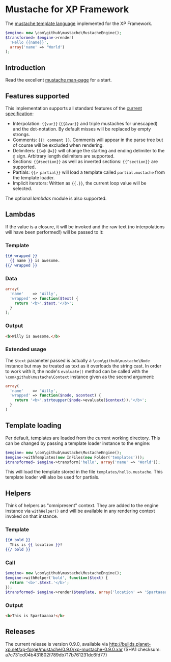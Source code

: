 Mustache for XP Framework
=========================
The [mustache template language](http://mustache.github.io/) implemented for the XP Framework.

```php
$engine= new \com\github\mustache\MustacheEngine();
$transformed= $engine->render(
  'Hello {{name}}',
  array('name' => 'World')
);
```

Introduction
------------
Read the excellent [mustache man-page](http://mustache.github.io/mustache.5.html) for a start.

Features supported
------------------
This implementation supports all standard features of the [current specification](https://github.com/mustache/spec):

* Interpolation: `{{var}}` (`{{&var}}` and triple mustaches for unescaped) and the dot-notation. By default misses will be replaced by empty strongs.
* Comments: `{{! comment }}`. Comments will appear in the parse tree but of course will be excluded when rendering.
* Delimiters: `{{=@ @=}}` will change the starting and ending delimiter to the `@` sign. Arbitrary length delimiters are supported.
* Sections: `{{#section}}` as well as inverted sections: `{{^section}}` are supported.
* Partials: `{{> partial}}` will load a template called `partial.mustache` from the template loader.
* Implicit iterators: Written as `{{.}}`, the current loop value will be selected.

The optional *lambdas* module is also supported. 

Lambdas
-------
If the value is a closure, it will be invoked and the raw text (no interpolations will have been performed!) will be passed to it:

### Template
```mustache
{{# wrapped }}
  {{ name }} is awesome.
{{/ wrapped }}
```

### Data
```php
array(
  'name'    => 'Willy',
  'wrapped' => function($text) {
    return '<b>'.$text.'</b>';
  }
);
```

### Output
```html
<b>Willy is awesome.</b>
```

### Extended usage
The `$text` parameter passed is actually a `\com\github\mustache\Node` instance but may be treated as text as it overloads the string cast. In order to work with it, the node's `evaluate()` method can be called with the `\com\github\mustache\Context` instance given as the second argument:

```php
array(
  'name'    => 'Willy',
  'wrapped' => function($node, $context) {
    return '<b>'.strtoupper($node->evaluate($context)).'</b>';
  }
)
```

Template loading
----------------
Per default, templates are loaded from the current working directory. This can be changed by passing a template loader instance to the engine:

```php
$engine= new \com\github\mustache\MustacheEngine();
$engine->withTemplates(new InFiles(new Folder('templates')));
$transformed= $engine->transform('hello', array('name' => 'World'));
```

This will load the template stored in the file `templates/hello.mustache`. This template loader will also be used for partials.

Helpers
-------
Think of helpers as "omnipresent" context. They are added to the engine instance via `withHelper()` and will be available in any rendering context invoked on that instance.

### Template
```mustache
{{# bold }}
  This is {{ location }}!
{{/ bold }}
```

### Call
```php
$engine= new \com\github\mustache\MustacheEngine();
$engine->withHelper('bold', function($text) {
  return '<b>'.$text.'</b>';
});
$transformed= $engine->render($template, array('location' => 'Spartaaaaa'));
```

### Output
```html
<b>This is Spartaaaaa!</b>
```


Releases
--------
The current release is version 0.9.0, available via http://builds.planet-xp.net/xp-forge/mustache/0.9.0/xp-mustache-0.9.0.xar (SHA1 checksum: a7c731cd04b431802f789db717b761231dc6fd77)